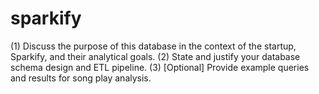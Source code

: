 # sparkify

(1) Discuss the purpose of this database in the context of the startup, Sparkify, and their analytical goals.
(2) State and justify your database schema design and ETL pipeline.
(3) [Optional] Provide example queries and results for song play analysis.